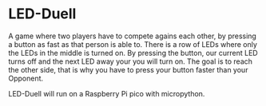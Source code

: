 # LED-Duell

A game where two players have to compete agains each other, by pressing a button as fast as that person is able to.
There is a row of LEDs where only the LEDs in the middle is turned on. By pressing the button, our current LED turns off and the next LED away your you will turn on.
The goal is to reach the other side, that is why you have to press your button faster than your Opponent.

LED-Duell will run on a Raspberry Pi pico with micropython.
